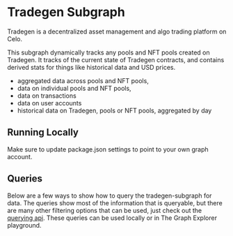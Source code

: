 # Tradegen Subgraph

Tradegen is a decentralized asset management and algo trading platform on Celo.

This subgraph dynamically tracks any pools and NFT pools created on Tradegen. It tracks of the current state of Tradegen contracts, and contains derived stats for things like historical data and USD prices.

- aggregated data across pools and NFT pools,
- data on individual pools and NFT pools,
- data on transactions
- data on user accounts
- historical data on Tradegen, pools or NFT pools, aggregated by day

## Running Locally

Make sure to update package.json settings to point to your own graph account.

## Queries

Below are a few ways to show how to query the tradegen-subgraph for data. The queries show most of the information that is queryable, but there are many other filtering options that can be used, just check out the [querying api](https://thegraph.com/docs/graphql-api). These queries can be used locally or in The Graph Explorer playground.
